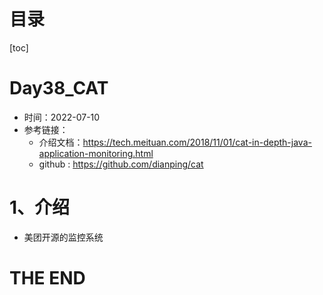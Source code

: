 # 目录

[toc]

# Day38_CAT

- 时间：2022-07-10
- 参考链接：
  - 介绍文档：https://tech.meituan.com/2018/11/01/cat-in-depth-java-application-monitoring.html
  - github : https://github.com/dianping/cat





# 1、介绍

- 美团开源的监控系统















# THE END